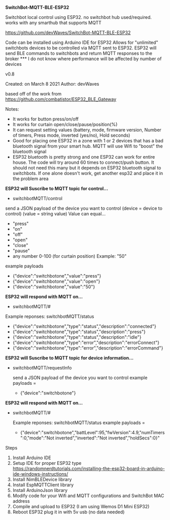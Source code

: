 **SwitchBot-MQTT-BLE-ESP32**

Switchbot local control using ESP32. no switchbot hub used/required. works with any smarthub that supports MQTT

https://github.com/devWaves/SwitchBot-MQTT-BLE-ESP32

Code can be installed using Arduino IDE for ESP32
Allows for "unlimited" switchbots devices to be controlled via MQTT sent to ESP32. ESP32 will send BLE commands to switchbots and return MQTT responses to the broker
  *** I do not know where performance will be affected by number of devices

v0.8

Created: on March 8 2021
  Author: devWaves

based off of the work from https://github.com/combatistor/ESP32_BLE_Gateway

Notes:
 - It works for button press/on/off
 - It works for curtain open/close/pause/position(%)
 - It can request setting values (battery, mode, firmware version, Number of timers, Press mode, inverted (yes/no), Hold seconds)
 - Good for placing one ESP32 in a zone with 1 or 2 devices that has a bad bluetooth signal from your smart hub. MQTT will use Wifi to "boost" the bluetooth signal
 - ESP32 bluetooth is pretty strong and one ESP32 can work for entire house. The code will try around 60 times to connect/push button. It should not need this many but it depends on ESP32 bluetooth signal to switchbots. If one alone doesn't work, get another esp32 and place it in the problem area

**ESP32 will Suscribe to MQTT topic for control...**
- switchbotMQTT/control

send a JSON payload of the device you want to control (device = device to control) (value = string value)
Value can equal...
- "press"
- "on"
- "off"
- "open"
- "close"
- "pause"
- any number 0-100 (for curtain position) Example: "50"

example payloads
- {"device":"switchbotone","value":"press"}
- {"device":"switchbotone","value":"open"}
- {"device":"switchbotone","value":"50"}
  
**ESP32 will respond with MQTT on...**
- switchbotMQTT/#

Example reponses:
switchbotMQTT/status
- {"device":"switchbotone","type":"status","description":"connected"}
- {"device":"switchbotone","type":"status","description":"press"}
- {"device":"switchbotone","type":"status","description":"idle"}
- {"device":"switchbotone","type":"error","description":"errorConnect"}
- {"device":"switchbotone","type":"error","description":"errorCommand"}


**ESP32 will Suscribe to MQTT topic for device information...**
- switchbotMQTT/requestInfo

  send a JSON payload of the device you want to control
   example payloads =
   - {"device":"switchbotone"}
      
**ESP32 will respond with MQTT on...**
- switchbotMQTT/#

  Example reponses:
  switchbotMQTT/status
  example payloads =
  - {"device":"switchbotone","battLevel":95,"fwVersion":4.9,"numTimers":0,"mode":"Not inverted","inverted":"Not inverted","holdSecs":0}"

Steps
1. Install Arduino IDE
2. Setup IDE for proper ESP32 type
     https://randomnerdtutorials.com/installing-the-esp32-board-in-arduino-ide-windows-instructions/
3. Install NimBLEDevice library
4. Install EspMQTTClient library
5. Install ArduinoJson library
6. Modify code for your Wifi and MQTT configurations and SwitchBot MAC address
7. Compile and upload to ESP32 (I am using Wemos D1 Mini ESP32)
8. Reboot ESP32 plug it in with 5v usb (no data needed)
